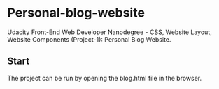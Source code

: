 # Personal-blog-website

Udacity Front-End Web Developer Nanodegree - CSS, Website Layout, Website Components (Project-1): Personal Blog Website.

## Start

The project can be run by opening the blog.html file in the browser.


